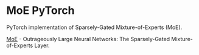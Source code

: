 # MoE PyTorch

PyTorch implementation of Sparsely-Gated Mixture-of-Experts (MoE).

[MoE](https://arxiv.org/abs/1701.06538) - Outrageously Large Neural Networks: The Sparsely-Gated Mixture-of-Experts Layer.
